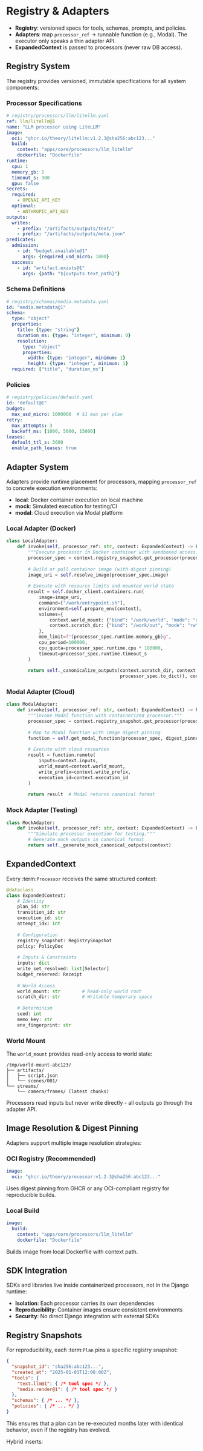 # Registry & Adapters

- **Registry**: versioned specs for tools, schemas, prompts, and policies.
- **Adapters**: map `processor_ref` → runnable function (e.g., Modal). The executor only speaks a thin adapter API.
- **ExpandedContext** is passed to processors (never raw DB access).

## Registry System

The registry provides versioned, immutable specifications for all system components:

### Processor Specifications

```yaml
# registry/processors/llm/litellm.yaml  
ref: llm/litellm@1
name: "LLM processor using LiteLLM"
image:
  oci: "ghcr.io/theory/litellm:v1.2.3@sha256:abc123..."
  build:
    context: "apps/core/processors/llm_litellm"
    dockerfile: "Dockerfile"
runtime:
  cpu: 1
  memory_gb: 2
  timeout_s: 300
  gpu: false
secrets:
  required:
    - OPENAI_API_KEY
  optional:
    - ANTHROPIC_API_KEY
outputs:
  writes:
    - prefix: "/artifacts/outputs/text/"
    - prefix: "/artifacts/outputs/meta.json"
predicates:
  admission:
    - id: "budget.available@1"
      args: {required_usd_micro: 1000}
  success:
    - id: "artifact.exists@1" 
      args: {path: "${outputs.text_path}"}
```

### Schema Definitions

```yaml
# registry/schemas/media.metadata.yaml  
id: "media.metadata@1"
schema:
  type: "object"
  properties:
    title: {type: "string"}
    duration_ms: {type: "integer", minimum: 0}
    resolution: 
      type: "object"
      properties:
        width: {type: "integer", minimum: 1}
        height: {type: "integer", minimum: 1}
  required: ["title", "duration_ms"]
```

### Policies

```yaml
# registry/policies/default.yaml
id: "default@1"  
budget:
  max_usd_micro: 1000000  # $1 max per plan
retry:
  max_attempts: 3
  backoff_ms: [1000, 5000, 15000]
leases:
  default_ttl_s: 3600
  enable_path_leases: true
```

## Adapter System

Adapters provide runtime placement for processors, mapping `processor_ref` to concrete execution environments:

- **local**: Docker container execution on local machine
- **mock**: Simulated execution for testing/CI
- **modal**: Cloud execution via Modal platform

### Local Adapter (Docker)

```python
class LocalAdapter:
    def invoke(self, processor_ref: str, context: ExpandedContext) -> ProcessorResult:
        """Execute processor in Docker container with sandboxed access."""
        processor_spec = context.registry_snapshot.get_processor(processor_ref)
        
        # Build or pull container image (with digest pinning)
        image_uri = self.resolve_image(processor_spec.image)
        
        # Execute with resource limits and mounted world state
        result = self.docker_client.containers.run(
            image=image_uri,
            command=["/work/entrypoint.sh"],
            environment=self.prepare_env(context),
            volumes={
                context.world_mount: {"bind": "/work/world", "mode": "ro"},
                context.scratch_dir: {"bind": "/work/out", "mode": "rw"}
            },
            mem_limit=f"{processor_spec.runtime.memory_gb}g",
            cpu_period=100000,
            cpu_quota=processor_spec.runtime.cpu * 100000,
            timeout=processor_spec.runtime.timeout_s
        )
        
        return self._canonicalize_outputs(context.scratch_dir, context.write_prefix, 
                                          processor_spec.to_dict(), context.execution_id)
```

### Modal Adapter (Cloud)

```python
class ModalAdapter:
    def invoke(self, processor_ref: str, context: ExpandedContext) -> ProcessorResult:
        """Invoke Modal function with containerized processor."""
        processor_spec = context.registry_snapshot.get_processor(processor_ref)
        
        # Map to Modal function with image digest pinning
        function = self.get_modal_function(processor_spec, digest_pinned=True)
        
        # Execute with cloud resources
        result = function.remote(
            inputs=context.inputs,
            world_mount=context.world_mount,
            write_prefix=context.write_prefix,
            execution_id=context.execution_id
        )
        
        return result  # Modal returns canonical format
```

### Mock Adapter (Testing)

```python
class MockAdapter:
    def invoke(self, processor_ref: str, context: ExpandedContext) -> ProcessorResult:
        """Simulate processor execution for testing."""
        # Generate mock outputs in canonical format
        return self._generate_mock_canonical_outputs(context)
```

## ExpandedContext

Every :term:`Processor` receives the same structured context:

```python
@dataclass
class ExpandedContext:
    # Identity
    plan_id: str
    transition_id: str  
    execution_id: str
    attempt_idx: int
    
    # Configuration
    registry_snapshot: RegistrySnapshot
    policy: PolicyDoc
    
    # Inputs & Constraints  
    inputs: dict
    write_set_resolved: list[Selector]
    budget_reserved: Receipt
    
    # World Access
    world_mount: str        # Read-only world root
    scratch_dir: str        # Writable temporary space
    
    # Determinism
    seed: int
    memo_key: str
    env_fingerprint: str
```

### World Mount

The `world_mount` provides read-only access to world state:

```
/tmp/world-mount-abc123/
├── artifacts/
│   ├── script.json
│   └── scenes/001/
└── streams/  
    └── camera/frames/ (latest chunks)
```

Processors read inputs but never write directly - all outputs go through the adapter API.

## Image Resolution & Digest Pinning

Adapters support multiple image resolution strategies:

### OCI Registry (Recommended)
```yaml
image:
  oci: "ghcr.io/theory/processor:v1.2.3@sha256:abc123..."
```
Uses digest pinning from GHCR or any OCI-compliant registry for reproducible builds.

### Local Build
```yaml
image:
  build:
    context: "apps/core/processors/llm_litellm"
    dockerfile: "Dockerfile"
```
Builds image from local Dockerfile with context path.

## SDK Integration

SDKs and libraries live inside containerized processors, not in the Django runtime:

- **Isolation**: Each processor carries its own dependencies
- **Reproducibility**: Container images ensure consistent environments
- **Security**: No direct Django integration with external SDKs

## Registry Snapshots

For reproducibility, each :term:`Plan` pins a specific registry snapshot:

```json
{
  "snapshot_id": "sha256:abc123...",
  "created_at": "2025-01-01T12:00:00Z", 
  "tools": {
    "text.llm@1": { /* tool spec */ },
    "media.render@1": { /* tool spec */ }
  },
  "schemas": { /* ... */ },
  "policies": { /* ... */ }
}
```

This ensures that a plan can be re-executed months later with identical behavior, even if the registry has evolved.

Hybrid inserts:

```{include} ../../_generated/registry/index.md
```
